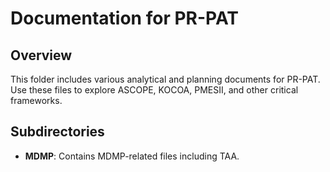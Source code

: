 # Documentation for PR-PAT

## Overview
This folder includes various analytical and planning documents for PR-PAT. Use these files to explore ASCOPE, KOCOA, PMESII, and other critical frameworks.

## Subdirectories
- **MDMP**: Contains MDMP-related files including TAA.
